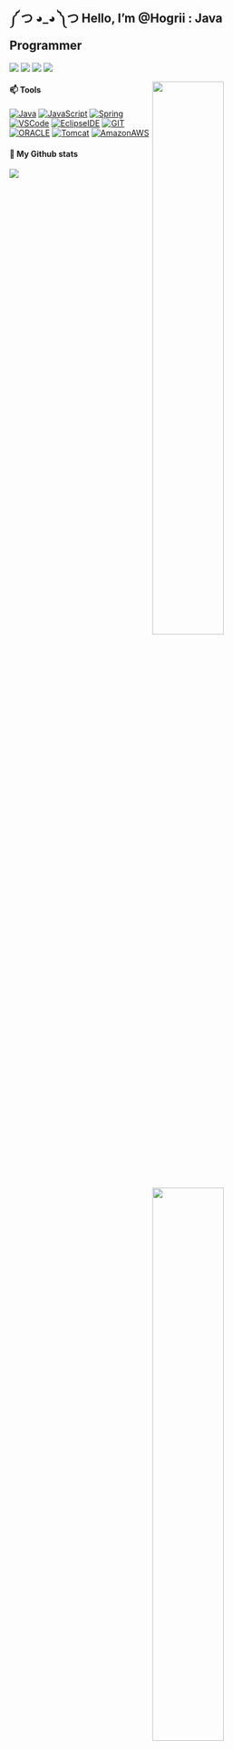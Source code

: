 ## ༼ つ ◕_◕ ༽つ Hello, I’m @Hogrii : Java Programmer
<a href="https://github.com/Hogrii"><img src="https://hits.seeyoufarm.com/api/count/incr/badge.svg?url=https%3A%2F%2Fgithub.com%2FHogrii%2FHogrii&count_bg=%2379C83D&title_bg=%23555555&icon=&icon_color=%23E7E7E7&title=hits&edge_flat=false"/></a>
<a href="https://www.instagram.com/jinjoojoa/" target="_blank"><img src="https://img.shields.io/badge/Instagram-E4405F?style=flat&logo=Instagram&logoColor=white"/></a>
<a href="https://discord.gg/yNQgyJpr"><img src="https://img.shields.io/badge/Discord-5865F2?style=flat&logo=Discord&logoColor=white"/></a>
<a href="https://www.notion.so/Dashboard-69d57ffcbf214da5956812602d9c40c9"><img src="https://img.shields.io/badge/Notion-000000?style=flat&logo=Notion&logoColor=white"/></a>

<a href="https://github-readme-stats.vercel.app/api?username=Hogrii">
  <img src="https://github-readme-stats.vercel.app/api?username=Hogrii&show_icons=true&count_private=true&hide_border=true" align="right" style="width: 50%"/>
</a>
<a href="https://github-readme-stats.vercel.app/api/top-langs/?username=Hogrii">
  <img src="https://github-readme-stats.vercel.app/api/top-langs/?username=Hogrii&hide_border=true&layout=compact" align="right" style="width: 50%;"/>
</a>

#### 📫 Tools
[![Java](https://img.shields.io/badge/Java-007396?style=flat-square&logo=Java&logoColor=fff)](https://www.oracle.com/kr/java/)
[![JavaScript](https://img.shields.io/badge/JavaScript-FF9E0F?style=flat-square&logo=JavaScript&logoColor=fff)](https://developer.mozilla.org/ko/)
[![Spring](https://img.shields.io/badge/Spring-6DB33F?style=flat-square&logo=Spring&logoColor=fff)](https://spring.io/)
[![VSCode](https://img.shields.io/badge/VS%20Code-007ACC?style=flat-square&logo=Visual-Studio-Code&logoColor=fff)](https://code.visualstudio.com/)
[![EclipseIDE](https://img.shields.io/badge/Eclipse-2C2255?style=flat-square&logo=EclipseIDE&logoColor=fff)](https://www.eclipse.org/)
[![GIT](https://img.shields.io/badge/Git-F05032?style=flat-square&logo=Git&logoColor=fff)](https://git-scm.com/)
[![ORACLE](https://img.shields.io/badge/Oracle-F80000?style=flat-square&logo=Oracle&logoColor=fff)](https://www.oracle.com/kr/index.html)
[![Tomcat](https://img.shields.io/badge/Tomcat-DDAE36?style=flat-square&logo=Apache-Tomcat&logoColor=fff)](https://tomcat.apache.org/)
[![AmazonAWS](https://img.shields.io/badge/AWS-232F3E?style=flat-square&logo=Amazon-AWS&logoColor=fff)](https://aws.amazon.com/ko/)



#### 👀 My Github stats
<a href="https://github-profile-trophy.vercel.app/?username=Hogrii">
  <img src="https://github-profile-trophy.vercel.app/?username=Hogrii&theme=onedark&no-bg=true&rank=S,AAA,AA,A"/>
</a>
<img src="https://github-readme-stats.vercel.app/api?username=Hogrii&show_icons=true&count_private=true&hide_border=true" style="width:50%;"/> 
<img src="https://github-readme-stats.vercel.app/api/top-langs/?username=Hogrii&layout=compact" style="width:50%;"/>


#### 🌱 Efforts
[![Solved.ac프로필](http://mazassumnida.wtf/api/v2/generate_badge?boj=hosboy93)](https://solved.ac/hosboy93)

<!--
- 👀 I’m interested in ...
- 🌱 I’m currently learning ...
- 💞️ I’m looking to collaborate on ...
- 📫 How to reach me ...
-->

<!---
Hogrii/Hogrii is a ✨ special ✨ repository because its `README.md` (this file) appears on your GitHub profile.
You can click the Preview link to take a look at your changes.
--->
